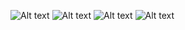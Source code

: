 ![Alt text](/https://github.com/alpakas96/poker/blob/main/assets/screenshots/Screen%20Shot%202022-12-02%20at%204.27.10%20PM.png?raw=true "Optional Title")
![Alt text](/https://github.com/alpakas96/poker/blob/main/assets/screenshots/Screen%20Shot%202022-12-02%20at%204.27.32%20PM.png?raw=true "Optional Title")
![Alt text](/https://github.com/alpakas96/poker/blob/main/assets/screenshots/Screen%20Shot%202022-12-02%20at%204.27.54%20PM.png?raw=true "Optional Title")
![Alt text](/https://github.com/alpakas96/poker/blob/main/assets/screenshots/Screen%20Shot%202022-12-02%20at%204.28.07%20PM.png?raw=true "Optional Title")
